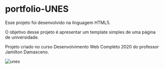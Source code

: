 # portfolio-UNES


Esse projeto foi desenvolvido na linguagem HTML5.  

O objetivo desse projeto é apresentar um template simples de uma página de universidade.

Projeto criado no curso Desenvolvimento Web Completo 2020 do professor Jamilton Damasceno.

![unes](https://user-images.githubusercontent.com/34041465/92994538-88484000-f4d1-11ea-9618-aa7e05a4255b.gif)



